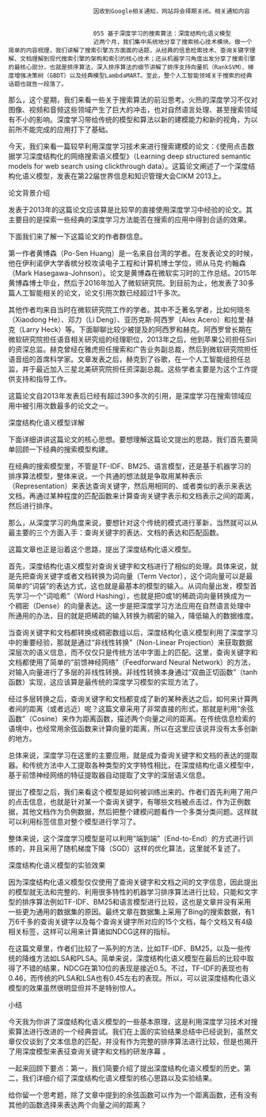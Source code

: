 
                            
                            因收到Google相关通知，网站将会择期关闭。相关通知内容
                            
                            
                            055 基于深度学习的搜索算法：深度结构化语义模型
                            近两个月，我们集中系统地分享了搜索核心技术模块。做一个简单的内容梳理，我们讲解了搜索引擎方方面面的话题，从经典的信息检索技术、查询关键字理解、文档理解到现代搜索引擎的架构和索引的核心技术；还从机器学习角度出发分享了搜索引擎的最核心部分，也就是排序算法，深入排序算法的细节讲解了排序支持向量机（RankSVM）、梯度增强决策树（GBDT）以及经典模型LambdaMART。至此，整个人工智能领域关于搜索的经典话题也就告一段落了。

那么，这个星期，我们来看一些关于搜索算法的前沿思考。火热的深度学习不仅对图像、视频和音频这些领域产生了巨大的冲击，也对自然语言处理、甚至搜索领域有不小的影响。深度学习带给传统的模型和算法以新的建模能力和新的视角，为以前所不能完成的应用打下了基础。

今天，我们来看一篇较早利用深度学习技术来进行搜索建模的论文：《使用点击数据学习深度结构化的网络搜索语义模型》（Learning deep structured semantic models for web search using clickthrough data）。这篇论文阐述了一个深度结构化语义模型，发表在第22届世界信息和知识管理大会CIKM 2013上。

论文背景介绍

发表于2013年的这篇论文应该算是比较早的直接使用深度学习中经验的论文。其主要目的是探索一些经典的深度学习方法能否在搜索的应用中得到合适的效果。

下面我们来了解一下这篇论文的作者群信息。

第一作者黄博森（Po-Sen Huang）是一名来自台湾的学者。在发表论文的时候，他在伊利诺伊大学香槟分校攻读电子工程和计算机博士学位，师从马克·约翰森（Mark Hasegawa-Johnson）。论文是黄博森在微软实习时的工作总结。2015年黄博森博士毕业，然后于2016年加入了微软研究院。到目前为止，他发表了30多篇人工智能相关的论文，论文引用次数已经超过1千多次。

其他作者均来自当时在微软研究院工作的学者。其中不乏著名学者，比如何晓冬（Xiaodong He）、邓力（Li Deng）、亚历克斯·阿西罗（Alex Acero）和拉里·赫克（Larry Heck）等。下面聊聊比较少被提及的阿西罗和赫克。阿西罗曾长期在微软研究院担任语音相关研究组的经理职位，2013年之后，他到苹果公司担任Siri的资深总监。赫克曾经在雅虎担任搜索和广告业务副总裁，然后到微软研究院担任语音组的首席科学家。文章发表之后，赫克到了谷歌，在一个人工智能组担任总监，并于最近加入三星北美研究院担任资深副总裁。这些学者主要是为这个工作提供支持和指导工作。

这篇论文自2013年发表后已经有超过390多次的引用，是深度学习在搜索领域应用中被引用次数最多的论文之一。

深度结构化语义模型详解

下面详细讲讲这篇论文的核心思想。要想理解这篇论文提出的思路，我们首先要简单回顾一下经典的搜索模型构建。

在经典的搜索模型里，不管是TF-IDF、BM25、语言模型，还是基于机器学习的排序算法模型，整体来说，一个共通的想法就是争取用某种表示（Representation）来表达查询关键字，然后用相同的、或者类似的表示来表达文档，再通过某种程度的匹配函数来计算查询关键字表示和文档表示之间的距离，然后进行排序。

那么，从深度学习的角度来说，要想针对这个传统的模式进行革新，当然就可以从最主要的三个方面入手：查询关键字的表达、文档的表达和匹配函数。

这篇文章也正是沿着这个思路，提出了深度结构化语义模型。

首先，深度结构化语义模型对查询关键字和文档进行了相似的处理。具体来说，就是先把查询关键字或者文档转换为词向量（Term Vector），这个词向量可以是最简单的“词袋”的表达方式，这也就是最基本的模型的输入。从词向量出发，模型首先学习一个“词哈希”（Word Hashing），也就是把0或1的稀疏词向量转换成为一个稠密（Dense）的向量表达。这一步是把深度学习方法应用在自然语言处理中所通用的办法，目的就是把稀疏的输入转换为稠密的输入，降低输入的数据维度。

当查询关键字和文档都转换成稠密数组以后，深度结构化语义模型利用了深度学习中的重要经验，那就是通过“非线性转换”（Non-Linear Projection）来获取数据深层次的语义信息，而不仅仅只是传统方法中字面上的匹配。这里，查询关键字和文档都使用了简单的“前馈神经网络”（Feedforward Neural Network）的方法，对输入向量进行了多层的非线性转换。非线性转换本身通过“双曲正切函数”（tanh函数）实现，这应该算是最传统的深度学习模型的实现方法了。

经过多层转换之后，查询关键字和文档都变成了新的某种表达之后，如何来计算两者间的距离（或者远近）呢？这篇文章采用了非常直接的形式，那就是利用“余弦函数”（Cosine）来作为距离函数，描述两个向量之间的距离。在传统信息检索的语境中，也经常用余弦函数来计算向量的距离，所以在这里应该说并没有太多创新的地方。

总体来说，深度学习在这里的主要应用，就是成为查询关键字和文档的表达的提取器。和传统方法中人工提取各种类型的文字特性相比，在深度结构化语义模型中，基于前馈神经网络的特征提取器自动提取了文字的深层语义信息。

提出了模型之后，我们来看这个模型是如何被训练出来的。作者们首先利用了用户的点击信息，也就是针对某一个查询关键字，有哪些文档被点击过，作为正例数据，其他文档作为负例数据，然后把整个建模问题看作一个多类分类问题。这样就可以利用标签信息对整个模型进行学习了。

整体来说，这个深度学习模型是可以利用“端到端”（End-to-End）的方式进行训练的，并且采用了随机梯度下降（SGD）这样的优化算法，这里就不复述了。

深度结构化语义模型的实验效果

因为深度结构化语义模型仅仅使用了查询关键字和文档之间的文字信息，因此提出的模型就无法和完整的、利用很多特性的机器学习排序算法进行比较，只能和文字型的排序算法例如TF-IDF、BM25和语言模型进行比较，这也是文章并没有采用一些更为通用的数据集的原因。最终文章在数据集上采用了Bing的搜索数据，有1万6千多的查询关键字以及每个查询关键字所对应的15个文档，每个文档又有4级相关标签，这样可以用来计算诸如NDCG这样的指标。

在这篇文章里，作者们比较了一系列的方法，比如TF-IDF、BM25，以及一些传统的降维方法如LSA和PLSA。简单来说，深度结构化语义模型在最后的比较中取得了不错的结果，NDCG在第10位的表现是接近0.5。不过，TF-IDF的表现也有0.46，而传统的PLSA和LSA也有0.45左右的表现。所以，可以说深度结构化语义模型的效果虽然很明显但并不是特别惊人。

小结

今天我为你讲了深度结构化语义模型的一些基本原理，这是利用深度学习技术对搜索算法进行改进的一个经典尝试。我们在上面的实验结果总结中已经说到，虽然文章仅仅谈到了文本信息的匹配，并没有作为完整的排序算法进行比较，但是也揭开了用深度模型来表征查询关键字和文档的研发序幕 。

一起来回顾下要点：第一，我们简要介绍了提出深度结构化语义模型的历史。第二，我们详细介绍了深度结构化语义模型的核心思路以及实验结果。

给你留一个思考题，除了文章中提到的余弦函数可以作为一个距离函数，还有没有其他的函数选择来表达两个向量之间的距离？

                        
                        
                            